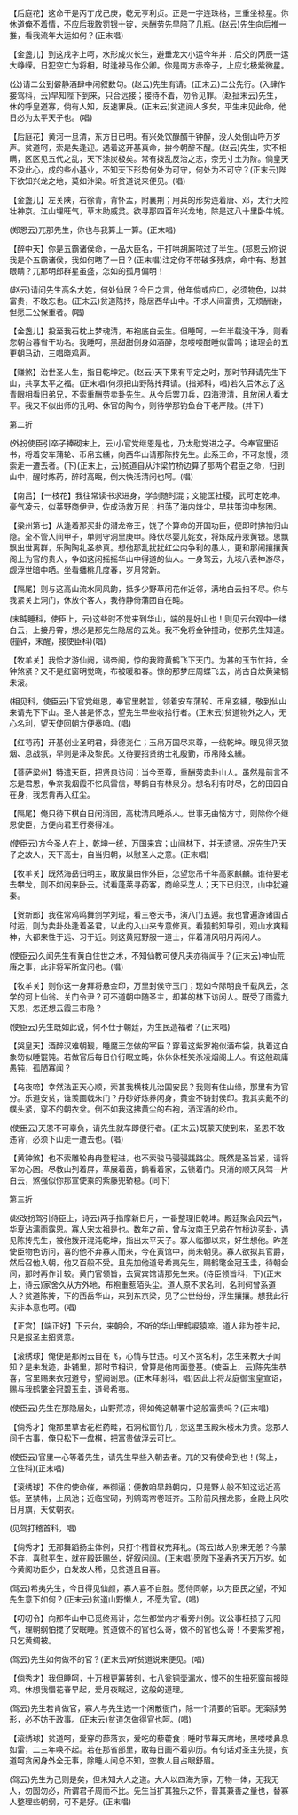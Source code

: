 <!-- { "loadSidebar": true } -->
【后庭花】这命干是丙丁戊己庚，乾元亨利贞。正是一字连珠格，三重坐禄星。你休道俺不着情，不应后我敢罚银十锭，未酬劳先早陪了几瓶。(赵云)先生向后推一推，看我流年大运如何？(正末唱)

【金盏儿】到这戌字上呵，水形成火长生，避垂龙大小运今年并：后交的丙辰一运大峥嵘。日犯空亡为将相，时逢禄马作公卿。你是南方赤帝子，上应北极紫微星。

(公)请二公到僻静酒肆中闲叙数句。(赵云)先生有请。(正末云)二公先行。(入肆作接驾科，云)早知陛下到来，只合远接；接待不着，勿令见罪。(赵扯末云)先生，休的呼皇道寡，倘有人知，反速罪戾。(正末云)贫道阅人多矣，平生未见此命，他日必为太平天子也。(唱)

【后庭花】黄河一旦清，东方日已明。有兴处饮醁醑千钟醉，没人处倒山呼万岁声。贫道呵，索是失逢迎。遇着这开基真命，拚今朝醉不醒。(赵云)先生，实不相瞒，区区见五代之乱，天下涂炭极矣。常有拨乱反治之志，奈无寸土为阶。倘皇天不没此心，成的些小基业，不知天下形势何处为可守，何处为不可守？(正末云)陛下欲知兴龙之地，莫如汴梁。听贫道说来便见。(唱)

【金盏儿】左关陕，右徐青，背怀孟，附襄荆；用兵的形势连着唐、邓，太行天险壮神京。江山埋旺气，草木助威灵。欲寻那四百年兴龙地，除是这八十里卧牛城。

(郑恩云)兀那先生，你也与我算上一算。(正末唱)

【醉中天】你是五霸诸侯命，一品大臣名，干打哄胡厮哝过了半生。(郑恩云)你说我是个五霸诸侯，我如何瞎了一目？(正末唱)注定你不带破多残病，命中有、愁甚眼睛？兀那明郎群星虽盛，怎如的孤月偏明！

(赵云)请问先生高名大姓，何处仙居？今日之言，他年倘或应口，必须物色，以共富贵，不敢忘也。(正末云)贫道陈抟，隐居西华山中。不求人间富贵，无烦酬谢，但愿二公保重者。(唱)

【金盏儿】投至我石枕上梦魂清，布袍底白云生。但睡呵，一年半载没干净，则看您朝台暮省干功名。我睡呵，黑甜甜倒身如酒醉，忽喽喽酣睡似雷鸣；谁理会的五更朝马动，三唱晓鸡声。

【赚煞】治世圣人生，指日乾坤定。(赵云)天下果有平定之时，那时节拜请先生下山，共享太平之福。(正末唱)何须把山野陈抟拜请。(指郑科，唱)若久后休忘了这青眼相看旧弟兄，不索重酬劳卖卦先生。从今后罢刀兵，四海澄清，且放闲人看太平。我又不似出师的孔明、休官的陶令，则待学那钓鱼台下老严陵。(并下)


第二折

(外扮使臣引卒子捧砌末上，云)小官党继恩是也，乃太慰党进之子。今奉官里诏书，将着安车蒲轮、币帛玄纁，向西华山请那陈抟先生。此系王命，不可怠慢，须索走一遭去者。(下)(正末上，云)贫道自从汴梁竹桥边算了那两个君臣之命，归到山中，醒时炼药，醉时高眠，倒大快活清闲也呵。(唱)

【南吕】【一枝花】我往常读书求进身，学剑随时混；文能匡社稷，武可定乾坤。豪气凌云，似莘野商伊尹，佐成汤救万民；扫荡了海内烽尘，早扶策沟中愁困。

【梁州第七】从逢着那买卦的潜龙帝王，饶了个算命的开国功臣，便即时拂袖归山隐。全不管人间甲子，单则守洞里庚申。降伏尽婴儿姹女，将炼成丹汞黄银。思飘飘出世离群，乐陶陶礼圣参真。想他那乱扰扰红尘内争利的愚人，更和那闹攘攘黄阁上为官的贵人，争如这闲摇摇华山中得道的仙人。一身驾云，九垓八表神游尽，觑浮世暗中哂。坐看蟠桃几度春，岁月常新。

【隔尾】则与这高山流水同风韵，抵多少野草闲花作近邻，满地白云扫不尽。你与我紧关上洞门，休放个客人，我待静倚蒲团自在盹。

(末盹睡科，使臣上，云)这些时不觉来到华山，端的是好山也！则见云台观中一缕白云，上接丹霄，想必是那先生隐居的去处。我不免将金钟撞动，使那先生知道。(撞钟，末醒，接使臣科)(唱)

【牧羊关】我恰才游仙阙，谒帝阍，惊的我跨黄鹤飞下天门。为甚的玉节忙持，金钟煞紧？又不是红窗明觉晓，布被暖和春。惊的那梦庄周蝶飞去，尚古自炊黄粱锅未滚。

(相见科，使臣云)下官党继恩，奉官里敕旨，领着安车蒲轮、币帛玄纁，敬到仙山来请先下下山。圣人甚是怀念，望先生早些收拾行者。(正末云)贫道物外之人，无心名利，望天使回朝方便奏咱。(唱)

【红芍药】开基创业圣明君，舜德尧仁；玉帛万国尽来尊，一统乾坤。眼见得灭狼烟、息战氛，早则是泽及黎民。又待要招贤纳士礼殷勤，币帛降玄纁。

【菩萨梁州】特遣天臣，把贤良访问；当今至尊，重酬劳卖卦山人。虽然是前言不忘是君恩，争奈我烟霞不忆风雷信，琴鹤自有林泉分。想名利有时尽，乞的田园自在身，我怎肯再入红尘。

【隔尾】俺只待下棋白日闲消困，高枕清风睡杀人。世事无由恼方寸，则除你个继恩使臣，方便向君王行奏得准。

(使臣云)方今圣人在上，乾坤一统，万国来宾；山间林下，并无遗贤。况先生乃天子之故人，天下高士，自当归朝，以慰圣人之意。(正末唱)

【牧羊关】既然海岳归明主，敢放巢由作外臣，怎望您吊千年高冢麒麟。谁待要老去攀龙，则不如闲来卧云。试看蓬莱寻药客，商岭采芝人；天下已归汉，山中犹避秦。

【贺新郎】我往常鸡鸣舞剑学刘琨，看三卷天书，演八门五遁。我也曾遍游诸国占时运，则为卖卦处逢着圣君，以此的入山来专意修真。看猿鹤知导引，观山水爽精神，大都来性于远、习于近。则这黄冠野服一道士，伴着清风明月两闲人。

(使臣云)久闻先生有黄白住世之术，不知仙教可使凡夫亦得闻乎？(正末云)神仙荒唐之事，此非将军所宜问也。(唱)

【牧羊关】则你这一身拜将悬金印，万里封侯守玉门；现如今际明良千载风云，怎学的河上仙翁、关门令尹？可不道朝中随圣主，却甚的林下访闲人。既受了雨露九天恩，怎还想云霞三市隐？

(使臣云)先生既如此说，何不仕于朝廷，为生民造福者？(正末唱)

【哭皇天】酒醉汉难朝觐，睡魔王怎做的宰臣？穿着这紫罗袍似酒布袋，执着这白象笏似睡馄饨。若做官后每日价行眠立盹，休休休枉笑杀凌烟阁上人。有这般疏庸愚钝，孤陋寡闻？

【乌夜啼】幸然法正天心顺，索甚我横枝儿治国安民？我则有住山缘，那里有为官分。乐道安贫，谁羡画戟朱门？丹砂好炼养闲身，黄金不铸封侯印。我其实戴不的幞头紧，穿不的朝衣坌。倒不如我这拂黄尘的布袍，洒浑酒的纶巾。

(使臣云)天恩不可辜负，请先生就车即便行者。(正末云)既蒙天使到来，圣恩不敢违背，必须下山走一遭去也。(唱)

【黄钟煞】也不索雕轮冉冉登程进，也不索骏马骎骎践路尘。既然是圣旨紧，请将军勿心困。尽教山列着屏，草展着茵，鹤看着家，云锁着门。只消的顺天风驾一片白云，煞强似你那宣使乘的紫藤兜轿稳。(同下)


第三折

(赵改扮驾引侍臣上，诗云)两手指摩新日月，一番整理旧乾坤。殿廷聚会风云气，华夏沾濡雨露恩。寡人宋太祖是也。数年之前，曾与汝南王兄弟在竹桥边买卦，遇见陈抟先生，被他拨开混沌乾坤，指出太平天子。寡人临御以来，好生想他。昨差使臣物色访问，喜的他不弃寡人而来，今在寅馆中，尚未朝见。寡人欲拟其官爵，然后召他入朝，他又百般不受。且先加他道号希夷先生，赐鹤氅金冠玉圭，待朝会间，那时再作计较。黄门官领旨，去寅宾馆请那先生来。(侍臣领旨科，下)(正末上，诗云)家舍久从方外地，布袍重惹陌头尘。道人原不求名利，名利何曾系道人？贫道陈抟，下的西岳华山，来到东京梁，见了尘世纷纷，浮生攘攘。想我此行实非本意也呵。(唱)

【正宫】【端正好】下云台，来朝会，不听的华山里鹤唳猿啼。道人非为苍生起，只是报圣主招贤意。

【滚绣球】俺便是那闲云自在飞，心情与世违。可又不贪名利，怎生来教天子闻知？是未发迹，卦铺里，那时节相识，曾算是他南面登基。(使臣上，云)陈先生恭喜，官里赐来衣冠道号，望阙谢恩。(正末拜谢科，唱)因此上将龙庭御宝皇宣诏，赐与我鹤氅金冠碧玉圭，道号希夷。

(使臣云)先生在那隐居处，山野荒凉，得如俺这朝署中这般富贵吗？(正末唱)

【倘秀才】俺那里草舍花栏药畦，石洞松窗竹几；您这里玉殿朱楼未为贵。您那人间千古事，俺只松下一盘棋，把富贵做浮云可比。

(使臣云)官里一心等着先生，请先生早些入朝去者。兀的又有使命到也！(驾上，立住科)(正末唱)

【滚绣球】不住的使命催，奉御逼；便教咱早趋朝内，只是野人般不知这远近高低。至禁帏，上凤池；近临宝砌，列鹓鸾帘卷班齐。玉阶前风摆龙影，金殿上风吹日月旗，天仗朝衣。

(见驾打稽首科，唱)

【倘秀才】无那舞蹈扬尘体例，只打个稽首权充拜礼。(驾云)故人别来无恙？今蒙不弃，喜慰平生，就在殿廷赐坐，好叙闲阔。(正末唱)愿陛下圣寿齐天万万岁。如今黄阁功臣少，白发故人稀，见贫道且自喜。

(驾云)希夷先生，今日得见仙颜，寡人喜不自胜。愿侍同朝，以为臣民之望，不知先生意下如何？(正末云)贫道山野懒人，不愿为官。(唱)

【叨叨令】向那华山中已觅终焉计，怎生都堂内才看旁州例。议公事枉损了元阳气，理朝纲怕搅了安眠睡。贫道做不的官也么哥，做不的官也么哥！不要紫罗袍，只乞黄绸被。

(驾云)先生如何做不的官？(正末云)听贫道说来便见。(唱)

【倘秀才】我但睡呵，十万根更筹转刻，七八瓮铜壶漏水，恨不的生扭死窗前报晓鸡。休想我惜花春早起，爱月夜眠迟，这般的道理。

(驾云)先生若肯做官，寡人与先生选一个闲散衙门，除一个清要的官职。无案牍劳形，必不妨于政事。(正末云)贫道怎做得官也呵。(唱)

【滚绣球】贫道呵，爱穿的蔀落衣，爱吃的藜藿食；睡时节幕天席地，黑喽喽鼻息如雷，二三年唤不起。若在那省部里，敢每日画不着卯历。有句话对圣主先提，贫道呵贪闲身外全无事，除睡人间总不知，空教人目占眼舒眉。

(驾云)先生为己则是矣，但未知大人之道。大人以四海为家，万物一体，无我无人，勿固勿必，所谓君子周而不比。先生当扩其独乐之怀，普其兼善之量也，替寡人整理些朝纲，可不是好。(正末唱)

